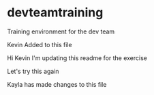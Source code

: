 # devteamtraining
Training environment for the dev team

Kevin Added to this file

Hi Kevin I'm updating this readme for the exercise

Let's try this again

Kayla has made changes to this file
